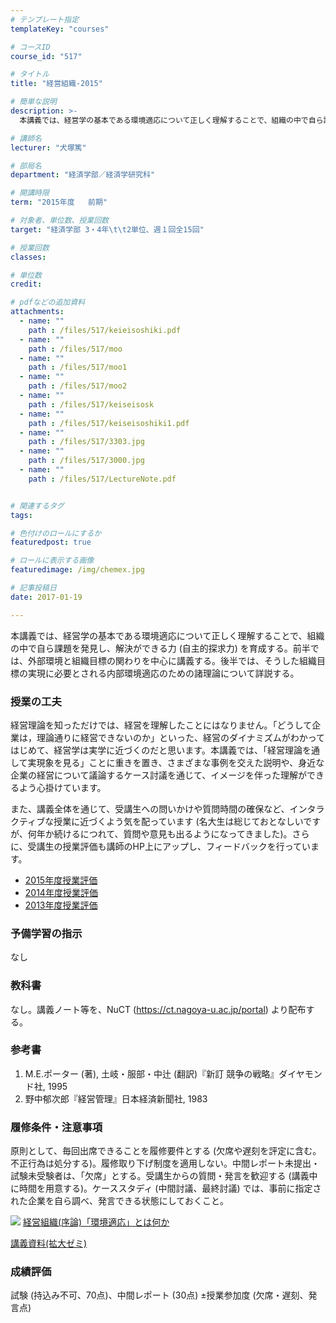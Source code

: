 ```yaml
---
# テンプレート指定
templateKey: "courses"

# コースID
course_id: "517"

# タイトル
title: "経営組織-2015"

# 簡単な説明
description: >-
  本講義では、経営学の基本である環境適応について正しく理解することで、組織の中で自ら課題を発見し、解決ができる力 (自主的探求力) を育成する。前半では、外部環境と組織目標の関わりを中心に講義する。後半...

# 講師名
lecturer: "犬塚篤"

# 部局名
department: "経済学部／経済学研究科"

# 開講時限
term: "2015年度	前期"

# 対象者、単位数、授業回数
target: "経済学部 3・4年\t\t2単位、週１回全15回"

# 授業回数
classes: 

# 単位数
credit: 

# pdfなどの追加資料
attachments: 
  - name: "" 
    path : /files/517/keieisoshiki.pdf
  - name: "" 
    path : /files/517/moo
  - name: "" 
    path : /files/517/moo1
  - name: "" 
    path : /files/517/moo2
  - name: "" 
    path : /files/517/keiseisosk
  - name: "" 
    path : /files/517/keiseisoshiki1.pdf
  - name: "" 
    path : /files/517/3303.jpg
  - name: "" 
    path : /files/517/3000.jpg
  - name: "" 
    path : /files/517/LectureNote.pdf


# 関連するタグ
tags:

# 色付けのロールにするか
featuredpost: true

# ロールに表示する画像
featuredimage: /img/chemex.jpg

# 記事投稿日
date: 2017-01-19

---
```

本講義では、経営学の基本である環境適応について正しく理解することで、組織の中で自ら課題を発見し、解決ができる力 (自主的探求力) を育成する。前半では、外部環境と組織目標の関わりを中心に講義する。後半では、そうした組織目標の実現に必要とされる内部環境適応のための諸理論について詳説する。
### 授業の工夫

経営理論を知っただけでは、経営を理解したことにはなりません。「どうして企業は，理論通りに経営できないのか」といった、経営のダイナミズムがわかってはじめて、経営学は実学に近づくのだと思います。本講義では、「経営理論を通して実現象を見る」ことに重きを置き、さまざまな事例を交えた説明や、身近な企業の経営について議論するケース討議を通じて、イメージを伴った理解ができるよう心掛けています。 

また、講義全体を通じて、受講生への問いかけや質問時間の確保など、インタラクティブな授業に近づくよう気を配っています (名大生は総じておとなしいですが、何年か続けるにつれて、質問や意見も出るようになってきました)。さらに、受講生の授業評価も講師のHP上にアップし、フィードバックを行っています。 

  * [2015年度授業評価](http://www.soec.nagoya-u.ac.jp/%7Einu/classes/ungra_organization2015.htm)
  * [2014年度授業評価](http://www.soec.nagoya-u.ac.jp/%7Einu/classes/ungra_organization2014.htm)
  * [2013年度授業評価](http://www.soec.nagoya-u.ac.jp/%7Einu/classes/ungra_organization2013.htm)

### 予備学習の指示

なし

### 教科書

なし。講義ノート等を、NuCT (https://ct.nagoya-u.ac.jp/portal) より配布する。

### 参考書

  1. M.E.ポーター (著), 土岐・服部・中辻 (翻訳)『新訂 競争の戦略』ダイヤモンド社, 1995
  2. 野中郁次郎『経営管理』日本経済新聞社, 1983

### 履修条件・注意事項

原則として、毎回出席できることを履修要件とする (欠席や遅刻を評定に含む。不正行為は処分する)。履修取り下げ制度を適用しない。中間レポート未提出・試験未受験者は、「欠席」とする。受講生からの質問・発言を歓迎する (講義中に時間を用意する)。ケーススタディ (中間討議、最終討議) では、事前に指定された企業を自ら調べ、発言できる状態にしておくこと。


![](/files/517/3000.jpg) 
[経営組織(序論)「環境適応」とは何か](/files/517/keiseisoshiki1.pdf) 

[講義資料(拡大ゼミ)](/files/517/LectureNote.pdf) 

### 成績評価

試験 (持込み不可、70点)、中間レポート (30点) &plusmn;授業参加度 (欠席・遅刻、発言点)
